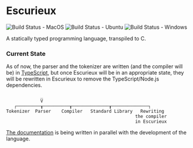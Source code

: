 # Escurieux
![Build Status - MacOS](https://github.com/astroide/escurieux/actions/workflows/macos.yml/badge.svg)
![Build Status - Ubuntu](https://github.com/astroide/escurieux/actions/workflows/ubuntu.yml/badge.svg)
![Build Status - Windows](https://github.com/astroide/escurieux/actions/workflows/windows.yml/badge.svg)

A statically typed programming language, transpiled to C.

### Current State
As of now, the parser and the tokenizer are written (and the compiler will be) in [TypeScript](https://typescriptlang.org), but once Escurieux will be in an appropriate state, they will be rewritten in Escurieux to remove the TypeScript/Node.js dependencies.

```
             _
             V
   ┌─────────┰──────────┰──────────────┰──────────────┐
Tokenizer  Parser    Compiler   Standard Library   Rewriting
                                                 the compiler
                                                 in Escurieux
```
[The documentation](https://astroide.github.io/escurieux) is being written in parallel with the development of the language.